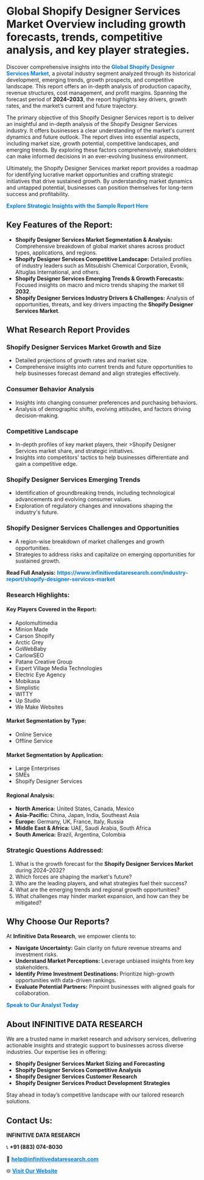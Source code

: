 <h1>Global Shopify Designer Services Market Overview including growth forecasts, trends, competitive analysis, and key player strategies.</h1>
<p>
Discover comprehensive insights into the 
<a href="https://www.infinitivedataresearch.com/industry-report/shopify-designer-services-market" rel="dofollow" style="color: #007BFF; text-decoration: none;"><strong>Global Shopify Designer Services Market</strong></a>, a pivotal industry segment analyzed through its historical development, emerging trends, growth prospects, and competitive landscape. This report offers an in-depth analysis of production capacity, revenue structures, cost management, and profit margins. Spanning the forecast period of <strong>2024–2033</strong>, the report highlights key drivers, growth rates, and the market’s current and future trajectory.
</p>
<p>
The primary objective of this Shopify Designer Services report is to deliver an insightful and in-depth analysis of the Shopify Designer Services industry. It offers businesses a clear understanding of the market's current dynamics and future outlook. The report dives into essential aspects, including market size, growth potential, competitive landscapes, and emerging trends. By exploring these factors comprehensively, stakeholders can make informed decisions in an ever-evolving business environment.
</p>
<p>
Ultimately, the Shopify Designer Services market report provides a roadmap for identifying lucrative market opportunities and crafting strategic initiatives that drive sustained growth. By understanding market dynamics and untapped potential, businesses can position themselves for long-term success and profitability.
</p>
<p>
<a href="https://www.infinitivedataresearch.com/request-sample/reportId=112306" style="color: #007BFF; text-decoration: none;"><strong>Explore Strategic Insights with the Sample Report Here</strong></a>
</p>

<h2>Key Features of the Report:</h2>
<ul>
<li><strong>Shopify Designer Services Market Segmentation & Analysis:</strong> Comprehensive breakdown of global market shares across product types, applications, and regions.</li>
<li><strong>Shopify Designer Services Competitive Landscape:</strong> Detailed profiles of industry leaders such as Mitsubishi Chemical Corporation, Evonik, Altuglas International, and others.</li>
<li><strong>Shopify Designer Services Emerging Trends & Growth Forecasts:</strong> Focused insights on macro and micro trends shaping the market till <strong>2032</strong>.</li>
<li><strong>Shopify Designer Services Industry Drivers & Challenges:</strong> Analysis of opportunities, threats, and key drivers impacting the <strong>Shopify Designer Services Market</strong>.</li>
</ul>

<h2>What Research Report Provides</h2>
<h3>Shopify Designer Services Market Growth and Size</h3>
<ul>
<li>Detailed projections of growth rates and market size.</li>
<li>Comprehensive insights into current trends and future opportunities to help businesses forecast demand and align strategies effectively.</li>
</ul>

<h3>Consumer Behavior Analysis</h3>
<ul>
<li>Insights into changing consumer preferences and purchasing behaviors.</li>
<li>Analysis of demographic shifts, evolving attitudes, and factors driving decision-making.</li>
</ul>

<h3>Competitive Landscape</h3>
<ul>
<li>In-depth profiles of key market players, their >Shopify Designer Services market share, and strategic initiatives.</li>
<li>Insights into competitors' tactics to help businesses differentiate and gain a competitive edge.</li>
</ul>

<h3>Shopify Designer Services Emerging Trends</h3>
<ul>
<li>Identification of groundbreaking trends, including technological advancements and evolving consumer values.</li>
<li>Exploration of regulatory changes and innovations shaping the industry's future.</li>
</ul>

<h3>Shopify Designer Services Challenges and Opportunities</h3>
<ul>
<li>A region-wise breakdown of market challenges and growth opportunities.</li>
<li>Strategies to address risks and capitalize on emerging opportunities for sustained growth.</li>
</ul>
<p><strong>Read Full Analysis:</strong> <a href="https://www.infinitivedataresearch.com/industry-report/shopify-designer-services-market" rel="dofollow" style="color: #007BFF; text-decoration: none;"><strong>https://www.infinitivedataresearch.com/industry-report/shopify-designer-services-market</strong></a></p>
<h3>Research Highlights:</h3>
<h4>Key Players Covered in the Report:</h4>
<ul><li>Apolomultimedia</li><li>Minion Made</li><li>Carson Shopify</li><li>Arctic Grey</li><li>GoWebBaby</li><li>CarlowSEO</li><li>Patane Creative Group</li><li>Expert Village Media Technologies</li><li>Electric Eye Agency</li><li>Mobikasa</li><li>Simplistic</li><li>WITTY</li><li>Up Studio</li><li>We Make Websites</li></ul>
<h4>Market Segmentation by Type:</h4>
<ul><li>Online Service</li><li>Offline Service</li></ul>
<h4>Market Segmentation by Application:</h4>
<ul><li>Large Enterprises</li><li>SMEs</li><li>Shopify Designer Services</li></ul>

<h4>Regional Analysis:</h4>
<ul>
<li><strong>North America:</strong> United States, Canada, Mexico</li>
<li><strong>Asia-Pacific:</strong> China, Japan, India, Southeast Asia</li>
<li><strong>Europe:</strong> Germany, UK, France, Italy, Russia</li>
<li><strong>Middle East & Africa:</strong> UAE, Saudi Arabia, South Africa</li>
<li><strong>South America:</strong> Brazil, Argentina, Colombia</li>
</ul>

<h3>Strategic Questions Addressed:</h3>
<ol>
<li>What is the growth forecast for the <strong>Shopify Designer Services Market</strong> during 2024–2032?</li>
<li>Which forces are shaping the market's future?</li>
<li>Who are the leading players, and what strategies fuel their success?</li>
<li>What are the emerging trends and regional growth opportunities?</li>
<li>What challenges may hinder market expansion, and how can they be mitigated?</li>
</ol>

<h2>Why Choose Our Reports?</h2>
<p>At <strong>Infinitive Data Research</strong>, we empower clients to:</p>
<ul>
<li><strong>Navigate Uncertainty:</strong> Gain clarity on future revenue streams and investment risks.</li>
<li><strong>Understand Market Perceptions:</strong> Leverage unbiased insights from key stakeholders.</li>
<li><strong>Identify Prime Investment Destinations:</strong> Prioritize high-growth opportunities with data-driven rankings.</li>
<li><strong>Evaluate Potential Partners:</strong> Pinpoint businesses with aligned goals for collaboration.</li>
</ul>
<p><a href="https://www.infinitivedataresearch.com/industry-report/shopify-designer-services-market" rel="dofollow" style="color: #007BFF; text-decoration: none;"><strong>Speak to Our Analyst Today</strong></a></p>

<h2>About INFINITIVE DATA RESEARCH</h2>
<p>We are a trusted name in market research and advisory services, delivering actionable insights and strategic support to businesses across diverse industries. Our expertise lies in offering:</p>
<ul>
<li><strong>Shopify Designer Services Market Sizing and Forecasting</strong></li>
<li><strong>Shopify Designer Services Competitive Analysis</strong></li>
<li><strong>Shopify Designer Services Customer Research</strong></li>
<li><strong>Shopify Designer Services Product Development Strategies</strong></li>
</ul>
<p>Stay ahead in today’s competitive landscape with our tailored research solutions.</p>

<h2>Contact Us:</h2>
<p><strong>INFINITIVE DATA RESEARCH</strong></p>
<p>📞 <strong>+91 (883) 074-8030</strong></p>
<p>📧 <strong><a href="mailto:help@infinitivedataresearch.com" style="color: #007BFF;">help@infinitivedataresearch.com</a></strong></p>
<p>🌐 <strong><a href="https://www.infinitivedataresearch.com" rel="dofollow" style="color: #007BFF;">Visit Our Website</a></strong></p>